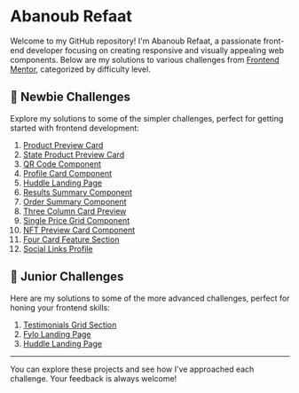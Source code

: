 # Abanoub Refaat

Welcome to my GitHub repository! I'm Abanoub Refaat, a passionate front-end developer focusing on creating responsive and visually appealing web components. Below are my solutions to various challenges from [Frontend Mentor](https://www.frontendmentor.io/challenges), categorized by difficulty level.

## 🌟 Newbie Challenges

Explore my solutions to some of the simpler challenges, perfect for getting started with frontend development:

1. [Product Preview Card](https://abanoub-refaat.github.io/FrontendMentor_Challenges/Code/index.html)
2. [State Product Preview Card](https://abanoub-refaat.github.io/FrontendMentor_Challenges/ProjectCode/index.html)
3. [QR Code Component](https://abanoub-refaat.github.io/FrontendMentor_Challenges/QRCodeComponent/index.html)
4. [Profile Card Component](https://abanoub-refaat.github.io/FrontendMentor_Challenges/ProfileCardComponent/index.html)
5. [Huddle Landing Page](https://abanoub-refaat.github.io/FrontendMentor_Challenges/NHuddleLandingPage/index.html)
6. [Results Summary Component](https://abanoub-refaat.github.io/FrontendMentor_Challenges/ResultsSummaryComponent/index.html)
7. [Order Summary Component](https://abanoub-refaat.github.io/FrontendMentor_Challenges/OrderSummaryComponent/index.html)
8. [Three Column Card Preview](https://abanoub-refaat.github.io/FrontendMentor_Challenges/ThreeColumnCard/index.html)
9. [Single Price Grid Component](https://abanoub-refaat.github.io/FrontendMentor_Challenges/SinglePriceGridComponent/index.html)
10. [NFT Preview Card Component](https://abanoub-refaat.github.io/FrontendMentor_Challenges/NFTPreviewCard/index.html)
11. [Four Card Feature Section](https://abanoub-refaat.github.io/FrontendMentor_Challenges/FourCardFeatureSection/index.html)
12. [Social Links Profile](https://abanoub-refaat.github.io/FrontendMentor_Challenges/SocialLinksProfile/index.html)

## 🚀 Junior Challenges

Here are my solutions to some of the more advanced challenges, perfect for honing your frontend skills:

1. [Testimonials Grid Section](https://abanoub-refaat.github.io/FrontendMentor_Challenges/TestimonialsGridSection/index.html)
2. [Fylo Landing Page](https://abanoub-refaat.github.io/FrontendMentor_Challenges/FyloLandingPage/index.html)
3. [Huddle Landing Page](https://abanoub-refaat.github.io/FrontendMentor_Challenges/HuddleLandingPage/index.html)

---

You can explore these projects and see how I've approached each challenge. Your feedback is always welcome!
